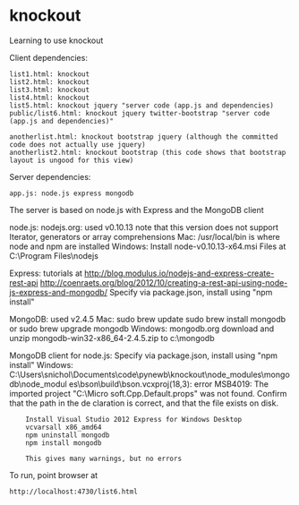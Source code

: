knockout
========

Learning to use knockout

Client dependencies:

    list1.html: knockout
    list2.html: knockout
    list3.html: knockout
    list4.html: knockout
    list5.html: knockout jquery "server code (app.js and dependencies)
    public/list6.html: knockout jquery twitter-bootstrap "server code (app.js and dependencies)"

    anotherlist.html: knockout bootstrap jquery (although the committed code does not actually use jquery)
    anotherlist2.html: knockout bootstrap (this code shows that bootstrap layout is ungood for this view)

Server dependencies:

    app.js: node.js express mongodb

The server is based on node.js with Express and the MongoDB client

node.js:
    nodejs.org: used v0.10.13
                note that this version does not support Iterator, generators or array comprehensions
    Mac: /usr/local/bin is where node and npm are installed
    Windows: Install node-v0.10.13-x64.msi
             Files at C:\Program Files\nodejs

Express:
    tutorials at http://blog.modulus.io/nodejs-and-express-create-rest-api
                 http://coenraets.org/blog/2012/10/creating-a-rest-api-using-node-js-express-and-mongodb/
    Specify via package.json, install using "npm install"

MongoDB:
    used v2.4.5
    Mac:
        sudo brew update
        sudo brew install mongodb
        or
        sudo brew upgrade mongodb
    Windows:
        mongodb.org
        download and unzip mongodb-win32-x86_64-2.4.5.zip to c:\mongodb

MongoDB client for node.js:
    Specify via package.json, install using "npm install"
    Windows:
        C:\Users\snichol\Documents\code\pynewb\knockout\node_modules\mongodb\node_modul
        es\bson\build\bson.vcxproj(18,3): error MSB4019: The imported project "C:\Micro
        soft.Cpp.Default.props" was not found. Confirm that the path in the <Import> de
        claration is correct, and that the file exists on disk.

        Install Visual Studio 2012 Express for Windows Desktop
        vcvarsall x86_amd64
        npm uninstall mongodb
        npm install mongodb
        
        This gives many warnings, but no errors

To run, point browser at

    http://localhost:4730/list6.html
